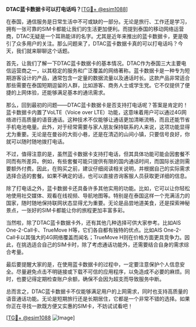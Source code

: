 **DTAC蓝卡数据卡可以打电话吗？**[[TG💪+ @esim1088](https://t.me/s/esim1088)]

在泰国，通信服务是日常生活中不可或缺的一部分。无论是旅行、工作还是学习，拥有一张可靠的SIM卡都能让我们的生活更加便利。而提到泰国的移动网络运营商，DTAC无疑是一个耳熟能详的名字。尤其是近年来推出的蓝卡数据卡，更是吸引了众多用户的关注。那么问题来了，DTAC蓝卡数据卡真的可以打电话吗？今天，我们就来聊聊这个话题。

首先，让我们了解一下DTAC蓝卡数据卡的基本情况。DTAC作为泰国三大主要电信运营商之一，以其稳定的服务和广泛覆盖的网络著称。蓝卡数据卡是一种专为短期游客设计的产品，通常包含一定量的数据流量以及通话时长。这款产品非常适合那些需要在泰国短期逗留的人群，比如游客、商务人士或学生党。它不仅提供了便捷的上网体验，还能够满足基本的通讯需求。

那么，回到最初的问题——DTAC蓝卡数据卡是否支持打电话呢？答案是肯定的！蓝卡数据卡内置了VoLTE（Voice over LTE）功能，这意味着用户可以通过4G网络进行高质量的语音通话。这种技术不仅能够让通话更加清晰流畅，而且还能节省手机电池电量。此外，对于经常需要与家人朋友保持联系的人来说，这项功能显得尤为重要。无论是在曼谷的大街小巷，还是在清迈的山间小镇，只要信号良好，你就可以随时随地拨打电话。

不过，值得注意的是，虽然蓝卡数据卡支持打电话，但其具体功能可能会因套餐不同而有所差异。例如，有些套餐可能只提供有限的国内通话时间，而国际长途则需要额外付费。因此，在购买之前，建议仔细阅读相关说明，并根据自己的实际需求选择合适的套餐。如果不确定的话，也可以直接咨询客服人员获取更详细的信息。

除了打电话之外，蓝卡数据卡还具备许多其他实用的功能。比如，它可以让你轻松地使用社交媒体、观看在线视频、导航地图等。特别是在泰国这样一个充满活力的国家，随时随地保持联网状态显得尤为重要。无论是品尝地道美食，还是探索神秘景点，一张好的SIM卡都能让你的旅程更加丰富多彩。

当然啦，除了DTAC蓝卡数据卡外，还有其他几种选择可供大家参考。比如AIS One-2-Call卡、TrueMove H等，它们各自都有独特的优点。比如AIS One-2-Call卡以其强大的4G网络覆盖而闻名；TrueMove H则在价格方面更具竞争力。因此，在挑选适合自己的SIM卡时，除了考虑通话功能外，还需要结合自身的需求综合考量。

最后要提醒大家的是，在使用蓝卡数据卡的过程中，一定要注意保护个人信息安全。尽量避免点击不明链接或下载不可信的应用程序，以免造成不必要的麻烦。同时，也要记得定期检查账户余额，确保不会因为超支而导致服务中断。

总而言之，DTAC蓝卡数据卡不仅能够满足用户的上网需求，同时也支持高质量的语音通话功能。无论是短期旅行还是长期居住，它都是一个非常不错的选择。如果你正在寻找一款既方便又实惠的SIM卡，不妨试试看吧！

[[TG💪+ @esim1088](https://t.me/s/esim1088) ![Image](https://i.postimg.cc/4NQfJmqS/Snipaste-2025-05-13-00-14-12.png)]